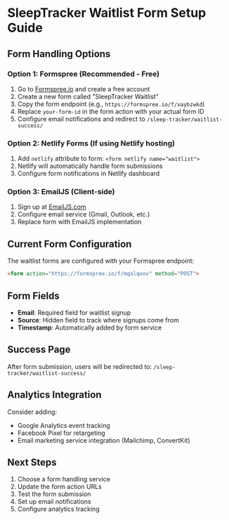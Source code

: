 # SleepTracker Waitlist Form Setup Guide

## Form Handling Options

### Option 1: Formspree (Recommended - Free)
1. Go to [Formspree.io](https://formspree.io) and create a free account
2. Create a new form called "SleepTracker Waitlist"
3. Copy the form endpoint (e.g., `https://formspree.io/f/xaybzwkd`)
4. Replace `your-form-id` in the form action with your actual form ID
5. Configure email notifications and redirect to `/sleep-tracker/waitlist-success/`

### Option 2: Netlify Forms (If using Netlify hosting)
1. Add `netlify` attribute to form: `<form netlify name="waitlist">`
2. Netlify will automatically handle form submissions
3. Configure form notifications in Netlify dashboard

### Option 3: EmailJS (Client-side)
1. Sign up at [EmailJS.com](https://www.emailjs.com)
2. Configure email service (Gmail, Outlook, etc.)
3. Replace form with EmailJS implementation

## Current Form Configuration

The waitlist forms are configured with your Formspree endpoint:

```html
<form action="https://formspree.io/f/mqalqoov" method="POST">
```

## Form Fields

- **Email**: Required field for waitlist signup
- **Source**: Hidden field to track where signups come from
- **Timestamp**: Automatically added by form service

## Success Page

After form submission, users will be redirected to:
`/sleep-tracker/waitlist-success/`

## Analytics Integration

Consider adding:
- Google Analytics event tracking
- Facebook Pixel for retargeting
- Email marketing service integration (Mailchimp, ConvertKit)

## Next Steps

1. Choose a form handling service
2. Update the form action URLs
3. Test the form submission
4. Set up email notifications
5. Configure analytics tracking 